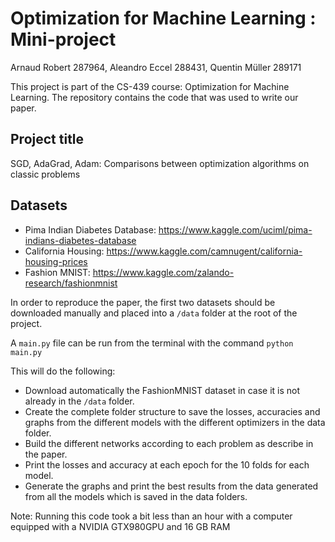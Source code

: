 # Optimization for Machine Learning : Mini-project

Arnaud Robert 287964, Aleandro Eccel 288431, Quentin Müller 289171

This project is part of the CS-439 course: Optimization for Machine Learning. The repository contains the code that was used to write our paper.
 
## Project title
SGD, AdaGrad, Adam: Comparisons between optimization algorithms on classic problems

## Datasets

* Pima Indian Diabetes Database: https://www.kaggle.com/uciml/pima-indians-diabetes-database
* California Housing: https://www.kaggle.com/camnugent/california-housing-prices
* Fashion MNIST: https://www.kaggle.com/zalando-research/fashionmnist

In order to reproduce the paper, the first two datasets should be downloaded manually and placed into a ```/data``` folder at the root of the project.

A ```main.py``` file can be run from the terminal with the command ```python main.py```

This will do the following:
* Download automatically the FashionMNIST dataset in case it is not already in the ```/data``` folder.
* Create the complete folder structure to save the losses, accuracies and graphs from the different models with the different optimizers in the data folder.
* Build the different networks according to each problem as describe in the paper.
* Print the losses and accuracy at each epoch for the 10 folds for each model.
* Generate the graphs and print the best results from the data generated from all the models which is saved in the data folders.

Note: Running this code took a bit less than an hour with a computer equipped with a NVIDIA GTX980GPU and 16 GB RAM 